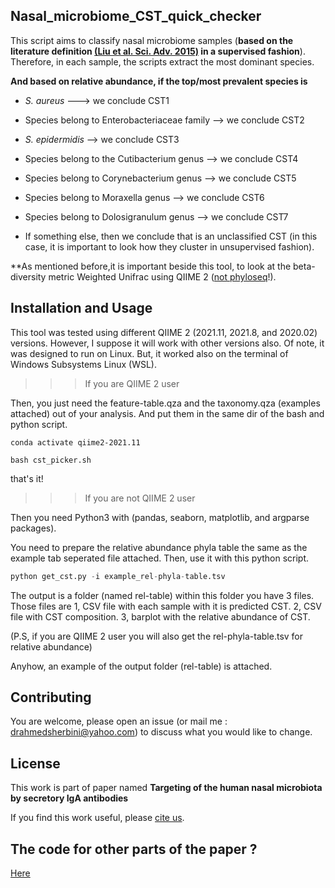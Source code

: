 ## Nasal_microbiome_CST_quick_checker


This script aims to classify nasal microbiome samples (**based on the literature definition [(Liu et al. Sci. Adv. 2015)](https://www.science.org/doi/10.1126/sciadv.1400216) in a supervised fashion**). Therefore, in each sample, the scripts extract the most dominant species. 

**And based on relative abundance, if the  top/most prevalent species is**

* _S. aureus_  ---> we conclude CST1

* Species belong to Enterobacteriaceae family --> we conclude CST2

* _S. epidermidis_ --> we conclude CST3

* Species belong to the Cutibacterium genus --> we conclude CST4

* Species belong to Corynebacterium genus --> we conclude CST5

* Species belong to Moraxella genus -->  we conclude CST6

* Species belong to Dolosigranulum genus -->  we conclude CST7

* If something else, then we conclude that is an unclassified CST (in this case, it is important to look how they cluster in unsupervised fashion).

**As mentioned before,it is important beside this tool, to look at the beta-diversity metric Weighted Unifrac using QIIME 2 ([not phyloseq](https://github.com/joey711/phyloseq/issues/956)!).

## Installation and Usage

This tool was tested using different QIIME 2 (2021.11, 2021.8, and 2020.02) versions. However, I suppose it will work with other versions also. Of note, it was designed to run on Linux. But, it worked also on the terminal of Windows Subsystems Linux (WSL).

>>> If you are QIIME 2 user 

Then, you just need the feature-table.qza and the taxonomy.qza (examples attached) out of your analysis. And put them in the same dir of the bash and python script.


```
conda activate qiime2-2021.11

bash cst_picker.sh
```
that's it!

>>> If you are not QIIME 2 user

Then you need Python3 with (pandas, seaborn, matplotlib, and argparse packages). 

You need to prepare the relative abundance phyla table the same as the example tab seperated file attached. Then, use it with this python script.

```python
python get_cst.py -i example_rel-phyla-table.tsv
```

The output is a folder (named rel-table) within this folder you have 3 files. Those files are  1, CSV file with each sample with it is predicted CST. 2, CSV file with CST composition. 3, barplot with the relative abundance of CST.

(P.S, if you are QIIME 2 user you will also get the rel-phyla-table.tsv for relative abundance)

Anyhow, an example of the output folder (rel-table) is attached.


## Contributing

You are welcome, please open an issue (or mail me : drahmedsherbini@yahoo.com) to discuss what you would like to change.


## License

This work is part of paper named **Targeting of the human nasal microbiota by secretory IgA antibodies**

If you find this work useful, please [cite us](https://www.biorxiv.org/content/10.1101/2022.08.31.505993v1.full).

## The code for other parts of the paper ?

[Here](https://github.com/AhmedElsherbini/R-code-for-RVD-et-al.-2022)


